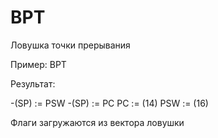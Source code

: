 # BPT

Ловушка точки прерывания

Пример: BPT

Результат:

-(SP) := PSW
-(SP) := PC
PC := (14)
PSW := (16)

Флаги загружаются из вектора ловушки